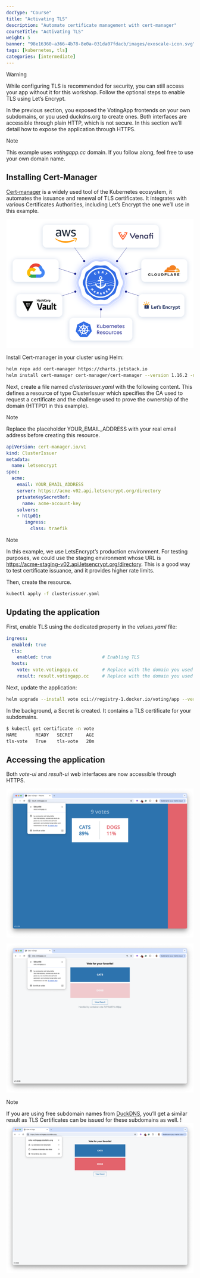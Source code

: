 ```yaml
---
docType: "Course"
title: "Activating TLS"
description: "Automate certificate management with cert-manager"
courseTitle: "Activating TLS"
weight: 5
banner: "98e16360-a366-4b78-8e0a-031da07fdacb/images/exoscale-icon.svg"
tags: [kubernetes, tls]
categories: [intermediate]
---
```


> [!WARNING]
> While configuring TLS is recommended for security, you can still access your app without it for this workshop. Follow the optional steps to enable TLS using Let’s Encrypt.

In the previous section, you exposed the VotingApp frontends on your own subdomains, or you used duckdns.org to create ones. Both interfaces are accessible through plain HTTP, which is not secure. In this section we’ll detail how to expose the application through HTTPS.

> [!NOTE]
> This example uses *votingapp.cc* domain. If you follow along, feel free to use your own domain name.

## Installing Cert-Manager

[Cert-manager](https://cert-manager.io) is a widely used tool of the Kubernetes ecosystem, it automates the issuance and renewal of TLS certificates. It integrates with various Certificates Authorities, including Let’s Encrypt the one we’ll use in this example.

![cert-manager](cert-manager.png)

Install Cert-manager in your cluster using Helm:

```bash
helm repo add cert-manager https://charts.jetstack.io
helm install cert-manager cert-manager/cert-manager --version 1.16.2 -n cert-manager --create-namespace --set crds.enabled=true
```

Next, create a file named *clusterissuer.yaml* with the following content. This defines a resource of type ClusterIssuer which specifies the CA used to request a certificate and the challenge used to prove the ownership of the domain (HTTP01 in this example).

> [!NOTE]
> Replace the placeholder YOUR_EMAIL_ADDRESS with your real email address before creating this resource.

```yaml {filename="clusterissuer.yaml"}
apiVersion: cert-manager.io/v1
kind: ClusterIssuer
metadata:
  name: letsencrypt
spec:
  acme:
    email: YOUR_EMAIL_ADDRESS
    server: https://acme-v02.api.letsencrypt.org/directory
    privateKeySecretRef:
      name: acme-account-key
    solvers:
    - http01:
       ingress:
         class: traefik
```

> [!NOTE]
> In this example, we use LetsEncrypt’s production environment. For testing purposes, we could use the staging environment whose URL is https://acme-staging-v02.api.letsencrypt.org/directory. This is a good way to test certificate issuance, and it provides higher rate limits.

Then, create the resource.

```bash
kubectl apply -f clusterissuer.yaml
```

## Updating the application

First, enable TLS using the dedicated property in the *values.yaml* file:

```yaml
ingress:
  enabled: true
  tls:
    enabled: true                   # Enabling TLS
  hosts:
    vote: vote.votingapp.cc         # Replace with the domain you used in the previous section
    result: result.votingapp.cc     # Replace with the domain you used in the previous section
```

Next, update the application:

```bash
helm upgrade --install vote oci://registry-1.docker.io/voting/app --version v1.0.36 --namespace vote --create-namespace -f values.yaml
```

In the background, a Secret is created. It contains a TLS certificate for your subdomains.

```bash
$ kubectl get certificate -n vote
NAME       READY   SECRET     AGE
tls-vote   True    tls-vote   20m
```

## Accessing the application

Both *vote-ui* and *result-ui* web interfaces are now accessible through HTTPS.

![tls-votingapp1](tls-votingapp1.png)

![tls-votingapp2](tls-votingapp2.png)

> [!NOTE]
> If you are using free subdomain names from [DuckDNS](https://duckdns.org), you’ll get a similar result as TLS Certificates can be issued for these subdomains as well.
> !![tls-votingapp3](tls-votingapp3.png)


